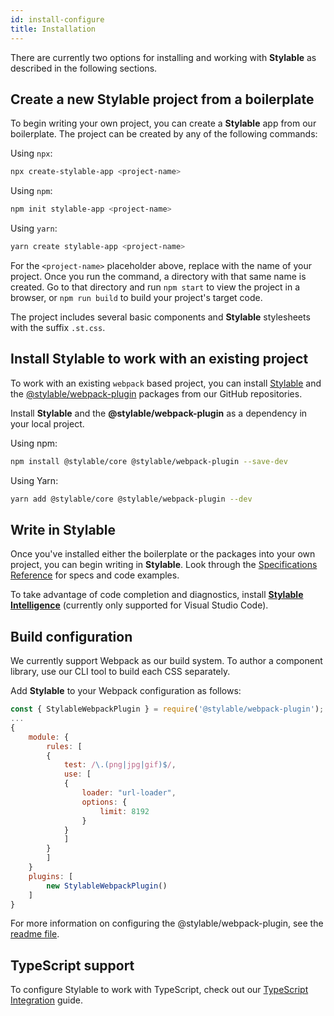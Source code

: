 ```yaml
---
id: install-configure
title: Installation
---
```


There are currently two options for installing and working with **Stylable** as described in the following sections.

## Create a new Stylable project from a boilerplate

To begin writing your own project, you can create a **Stylable** app from our boilerplate. The project can be created by any of the following commands:

Using `npx`:

```bash
npx create-stylable-app <project-name>
```

Using `npm`:

```bash
npm init stylable-app <project-name>
```

Using `yarn`:

```bash
yarn create stylable-app <project-name>
```

For the `<project-name>` placeholder above, replace with the name of your project. Once you run the command, a directory with that same name is created. Go to that directory and run `npm start` to view the project in a browser, or `npm run build` to build your project's target code.

The project includes several basic components and **Stylable** stylesheets with the suffix `.st.css`.

## Install Stylable to work with an existing project

To work with an existing `webpack` based project, you can install [Stylable](https://github.com/wix/stylable) and the [@stylable/webpack-plugin](https://github.com/wix/stylable/tree/master/packages/webpack-plugin) packages from our GitHub repositories.

Install **Stylable** and the **@stylable/webpack-plugin** as a dependency in your local project.

Using npm:

```bash
npm install @stylable/core @stylable/webpack-plugin --save-dev
```

Using Yarn:

```bash
yarn add @stylable/core @stylable/webpack-plugin --dev
```

## Write in Stylable

Once you've installed either the boilerplate or the packages into your own project, you can begin writing in **Stylable**. Look through the [Specifications Reference](../references/cheatsheet.md) for specs and code examples.

To take advantage of code completion and diagnostics, install [**Stylable Intelligence**](./stylable-intelligence.md) (currently only supported for Visual Studio Code).

## Build configuration

We currently support Webpack as our build system. To author a component library, use our CLI tool to build each CSS separately.

Add **Stylable** to your Webpack configuration as follows:

```js
const { StylableWebpackPlugin } = require('@stylable/webpack-plugin');
...
{
    module: {
        rules: [
        {
            test: /\.(png|jpg|gif)$/,
            use: [
            {
                loader: "url-loader",
                options: {
                    limit: 8192
                }
            }
            ]
        }
        ]
    }
    plugins: [
        new StylableWebpackPlugin()
    ]
}
```

For more information on configuring the @stylable/webpack-plugin, see the [readme file](https://github.com/wix/stylable/tree/master/packages/webpack-plugin).

## TypeScript support

To configure Stylable to work with TypeScript, check out our [TypeScript Integration](./typescript-integration.md) guide.
